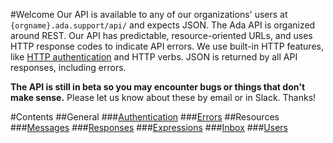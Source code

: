 #Welcome
Our API is available to any of our organizations' users at `{orgname}.ada.support/api/` and expects JSON. The Ada API is organized around REST. Our API has predictable, resource-oriented URLs, and uses HTTP response codes to indicate API errors. We use built-in HTTP features, like [HTTP authentication](authentication.md) and HTTP verbs. JSON is returned by all API responses, including errors.

**The API is still in beta so you may encounter bugs or things that don't make sense.** Please let us know about these by email or in Slack. Thanks!

#Contents
##General
###[Authentication](authentication.md)
###[Errors](errors.md)
##Resources
###[Messages](messages.md)
###[Responses](responses.md)
###[Expressions](expressions.md)
###[Inbox](inbox.md)
###[Users](users.md)
